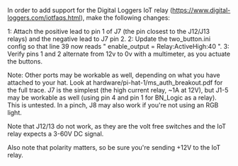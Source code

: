 In order to add support for the Digital Loggers IoT relay (https://www.digital-loggers.com/iotfaqs.html), make the following changes:

1: Attach the positive lead to pin 1 of J7 (the pin closest to the J12/J13 relays) and the negative lead to J7 pin 2.
2: Update the two_button.ini config so that line 39 now reads " enable_output = Relay:ActiveHigh:40 ".
3: Verify pins 1 and 2 alternate from 12v to 0v with a multimeter, as you actuate the buttons.

Note: Other ports may be workable as well, depending on what you have attached to your hat. Look at hardware/pi-hat-1/ms_auth_breakout.pdf for the full trace. 
J7 is the simplest (the high current relay, ~1A at 12V), but J1-5 may be workable as well (using pin 4 and pin 1 for BN_Logic as a relay). This is untested.
In a pinch, J8 may also work if you're not using an RGB light. 

Note that J12/13 do not work, as they are the volt free switches and the IoT relay expects a 3-60V DC signal.

Also note that polarity matters, so be sure you're sending +12V to the IoT relay.

